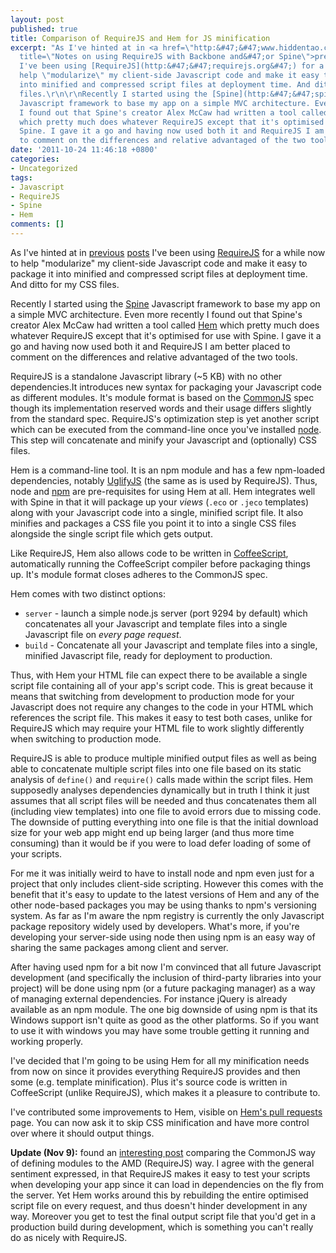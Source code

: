 ```yaml
---
layout: post
published: true
title: Comparison of RequireJS and Hem for JS minification
excerpt: "As I've hinted at in <a href=\"http:&#47;&#47;www.hiddentao.com&#47;archives&#47;2011&#47;08&#47;17&#47;notes-on-using-requirejs-with-backbone-andor-spine&#47;\"
  title=\"Notes on using RequireJS with Backbone and&#47;or Spine\">previous posts<&#47;a>
  I've been using [RequireJS](http:&#47;&#47;requirejs.org&#47;) for a while now to
  help \"modularize\" my client-side Javascript code and make it easy to package it
  into minified and compressed script files at deployment time. And ditto for my CSS
  files.\r\n\r\nRecently I started using the [Spine](http:&#47;&#47;spinejs.com&#47;)
  Javascript framework to base my app on a simple MVC architecture. Even more recently
  I found out that Spine's creator Alex McCaw had written a tool called [Hem](https:&#47;&#47;github.com&#47;maccman&#47;hem)
  which pretty much does whatever RequireJS except that it's optimised for use with
  Spine. I gave it a go and having now used both it and RequireJS I am better placed
  to comment on the differences and relative advantaged of the two tools.\r\n"
date: '2011-10-24 11:46:18 +0800'
categories:
- Uncategorized
tags:
- Javascript
- RequireJS
- Spine
- Hem
comments: []
---
```

As I've hinted at in [previous](/archives/2011/08/17/notes-on-using-requirejs-with-backbone-andor-spine/ "Notes on using RequireJS with Backbone and/or Spine") [posts](/archives/2011/08/17/notes-on-using-requirejs-with-backbone-andor-spine/ "Notes on using RequireJS with Backbone and/or Spine") I've been using [RequireJS](http://requirejs.org/) for a while now to help "modularize" my client-side Javascript code and make it easy to package it into minified and compressed script files at deployment time. And ditto for my CSS files.


Recently I started using the [Spine](http://spinejs.com/) Javascript framework to base my app on a simple MVC architecture. Even more recently I found out that Spine's creator Alex McCaw had written a tool called [Hem](https://github.com/maccman/hem) which pretty much does whatever RequireJS except that it's optimised for use with Spine. I gave it a go and having now used both it and RequireJS I am better placed to comment on the differences and relative advantaged of the two tools.

RequireJS is a standalone Javascript library (~5 KB) with no other dependencies.It introduces new syntax for packaging your Javascript code as different modules. It's module format is based on the [CommonJS](http://www.commonjs.org/) spec though its implementation reserved words and their usage differs slightly from the standard spec. RequireJS's optimization step is yet another script which can be executed from the command-line once you've installed [node](http://nodejs.org/). This step will concatenate and minify your Javascript and (optionally) CSS files.

Hem is a command-line tool. It is an npm module and has a few npm-loaded dependencies, notably [UglifyJS](https://github.com/mishoo/UglifyJS) (the same as is used by RequireJS). Thus, node and [npm](http://npmjs.org/) are pre-requisites for using Hem at all. Hem integrates well with Spine in that it will package up your *views* (`.eco` or `.jeco` templates) along with your Javascript code into a single, minified script file. It also minifies and packages a CSS file you point it to into a single CSS files alongside the single script file which gets output.

Like RequireJS, Hem also allows code to be written in [CoffeeScript](http://jashkenas.github.com/coffee-script/), automatically running the CoffeeScript compiler before packaging things up. It's module format closes adheres to the CommonJS spec.

Hem comes with two distinct options:

* `server` - launch a simple node.js server (port 9294 by default) which concatenates all your Javascript and template files into a single Javascript file on *every page request*.
* `build` - Concatenate all your Javascript and template files into a single, minified Javascript file, ready for deployment to production.

Thus, with Hem your HTML file can expect there to be available a single script file containing all of your app's script code. This is great because it means that switching from development to production mode for your Javascript does not require any changes to the code in your HTML which references the script file. This makes it easy to test both cases, unlike for RequireJS which may require your HTML file to work slightly differently when switching to production mode.

RequireJS is able to produce multiple minified output files as well as being able to concatenate multiple script files into one file based on its static analysis of `define()` and `require()` calls made within the script files. Hem supposedly analyses dependencies dynamically but in truth I think it just assumes that all script files will be needed and thus concatenates them all (including view templates) into one file to avoid errors due to missing code. The downside of putting everything into one file is that the initial download size for your web app might end up being larger (and thus more time consuming) than it would be if you were to load defer loading of some of your scripts.

For me it was initially weird to have to install node and npm even just for a project that only includes client-side scripting. However this comes with the benefit that it's easy to update to the latest versions of Hem and any of the other node-based packages you may be using thanks to npm's versioning system. As far as I'm aware the npm registry is currently the only Javascript package repository widely used by developers. What's more, if you're developing your server-side using node then using npm is an easy way of sharing the same packages among client and server.

After having used npm for a bit now I'm convinced that all future Javascript development (and specifically the inclusion of third-party libraries into your project) will be done using npm (or a future packaging manager) as a way of managing external dependencies. For instance jQuery is already available as an npm module. The one big downside of using npm is that its Windows support isn't quite as good as the other platforms. So if you want to use it with windows you may have some trouble getting it running and working properly.

I've decided that I'm going to be using Hem for all my minification needs from now on since it provides everything RequireJS provides and then some (e.g. template minification). Plus it's source code is written in CoffeeScript (unlike RequireJS), which makes it a pleasure to contribute to.

I've contributed some improvements to Hem, visible on [Hem's pull requests](https://github.com/maccman/hem/pulls) page. You can now ask it to skip CSS minification and have more control over where it should output things.

**Update (Nov 9):** found an [interesting post](http://blog.millermedeiros.com/2011/09/amd-is-better-for-the-web-than-commonjs-modules/) comparing the CommonJS way of defining modules to the AMD (RequireJS) way. I agree with the general sentiment expressed, in that RequireJS makes it easy to test your scripts when developing your app since it can load in dependencies on the fly from the server. Yet Hem works around this by rebuilding the entire optimised script file on every request, and thus doesn't hinder development in any way. Moreover you get to test the final output script file that you'd get in a production build during development, which is something you can't really do as nicely with RequireJS.